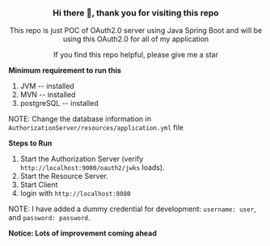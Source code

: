 <h3 align="center"> Hi there 👋, thank you for visiting this repo</h3>

<p align="center"> This repo is just POC of OAuth2.0 server using Java Spring Boot and will be using this OAuth2.0 for all of my application</p>

<p align="center"> If you find this repo helpful, please give me a star </p>

**Minimum requirement to run this**
1. JVM         -- installed
2. MVN         -- installed
3. postgreSQL  -- installed

NOTE: Change the database information in `AuthorizationServer/resources/application.yml` file

**Steps to Run**

1. Start the Authorization Server (verify `http://localhost:9000/oauth2/jwks` loads).
2. Start the Resource Server.
3. Start Client
4. login with `http://localhost:8080`


NOTE: I have added a dummy credential for development: `username: user`, and `password: password`.


**Notice: Lots of improvement coming ahead**
